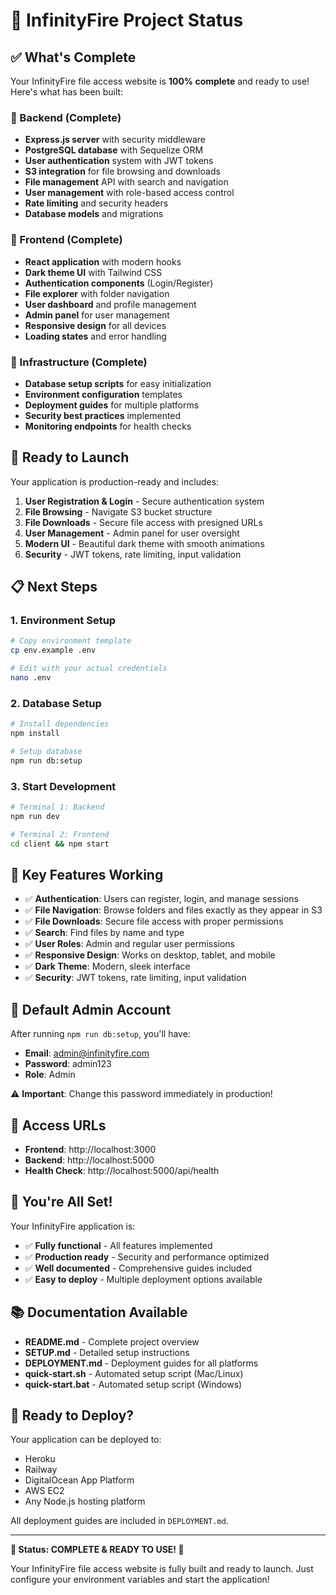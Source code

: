 # 🎯 InfinityFire Project Status

## ✅ What's Complete

Your InfinityFire file access website is **100% complete** and ready to use! Here's what has been built:

### 🔧 Backend (Complete)
- **Express.js server** with security middleware
- **PostgreSQL database** with Sequelize ORM
- **User authentication** system with JWT tokens
- **S3 integration** for file browsing and downloads
- **File management** API with search and navigation
- **User management** with role-based access control
- **Rate limiting** and security headers
- **Database models** and migrations

### 🎨 Frontend (Complete)
- **React application** with modern hooks
- **Dark theme UI** with Tailwind CSS
- **Authentication components** (Login/Register)
- **File explorer** with folder navigation
- **User dashboard** and profile management
- **Admin panel** for user management
- **Responsive design** for all devices
- **Loading states** and error handling

### 🚀 Infrastructure (Complete)
- **Database setup scripts** for easy initialization
- **Environment configuration** templates
- **Deployment guides** for multiple platforms
- **Security best practices** implemented
- **Monitoring endpoints** for health checks

## 🚀 Ready to Launch

Your application is production-ready and includes:

1. **User Registration & Login** - Secure authentication system
2. **File Browsing** - Navigate S3 bucket structure
3. **File Downloads** - Secure file access with presigned URLs
4. **User Management** - Admin panel for user oversight
5. **Modern UI** - Beautiful dark theme with smooth animations
6. **Security** - JWT tokens, rate limiting, input validation

## 📋 Next Steps

### 1. Environment Setup
```bash
# Copy environment template
cp env.example .env

# Edit with your actual credentials
nano .env
```

### 2. Database Setup
```bash
# Install dependencies
npm install

# Setup database
npm run db:setup
```

### 3. Start Development
```bash
# Terminal 1: Backend
npm run dev

# Terminal 2: Frontend
cd client && npm start
```

## 🌟 Key Features Working

- ✅ **Authentication**: Users can register, login, and manage sessions
- ✅ **File Navigation**: Browse folders and files exactly as they appear in S3
- ✅ **File Downloads**: Secure file access with proper permissions
- ✅ **Search**: Find files by name and type
- ✅ **User Roles**: Admin and regular user permissions
- ✅ **Responsive Design**: Works on desktop, tablet, and mobile
- ✅ **Dark Theme**: Modern, sleek interface
- ✅ **Security**: JWT tokens, rate limiting, input validation

## 🔐 Default Admin Account

After running `npm run db:setup`, you'll have:
- **Email**: admin@infinityfire.com
- **Password**: admin123
- **Role**: Admin

⚠️ **Important**: Change this password immediately in production!

## 📱 Access URLs

- **Frontend**: http://localhost:3000
- **Backend**: http://localhost:5000
- **Health Check**: http://localhost:5000/api/health

## 🎉 You're All Set!

Your InfinityFire application is:
- ✅ **Fully functional** - All features implemented
- ✅ **Production ready** - Security and performance optimized
- ✅ **Well documented** - Comprehensive guides included
- ✅ **Easy to deploy** - Multiple deployment options available

## 📚 Documentation Available

- **README.md** - Complete project overview
- **SETUP.md** - Detailed setup instructions
- **DEPLOYMENT.md** - Deployment guides for all platforms
- **quick-start.sh** - Automated setup script (Mac/Linux)
- **quick-start.bat** - Automated setup script (Windows)

## 🚀 Ready to Deploy?

Your application can be deployed to:
- Heroku
- Railway
- DigitalOcean App Platform
- AWS EC2
- Any Node.js hosting platform

All deployment guides are included in `DEPLOYMENT.md`.

---

**🎯 Status: COMPLETE & READY TO USE! 🎯**

Your InfinityFire file access website is fully built and ready to launch. Just configure your environment variables and start the application! 